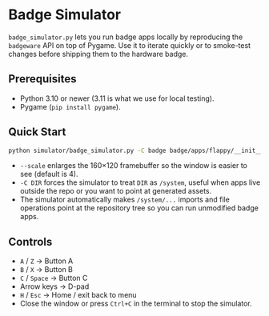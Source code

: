 # Badge Simulator

`badge_simulator.py` lets you run badge apps locally by reproducing the `badgeware`
API on top of Pygame. Use it to iterate quickly or to smoke-test changes before
shipping them to the hardware badge.

## Prerequisites
- Python 3.10 or newer (3.11 is what we use for local testing).
- Pygame (`pip install pygame`).

## Quick Start

```bash
python simulator/badge_simulator.py -C badge badge/apps/flappy/__init__.py
```

- `--scale` enlarges the 160×120 framebuffer so the window is easier to see
  (default is 4).
- `-C DIR` forces the simulator to treat `DIR` as `/system`, useful when apps
  live outside the repo or you want to point at generated assets.
- The simulator automatically makes `/system/...` imports and file operations
  point at the repository tree so you can run unmodified badge apps.

## Controls
- `A` / `Z` → Button A
- `B` / `X` → Button B
- `C` / `Space` → Button C
- Arrow keys → D-pad
- `H` / `Esc` → Home / exit back to menu
- Close the window or press `Ctrl+C` in the terminal to stop the simulator.
